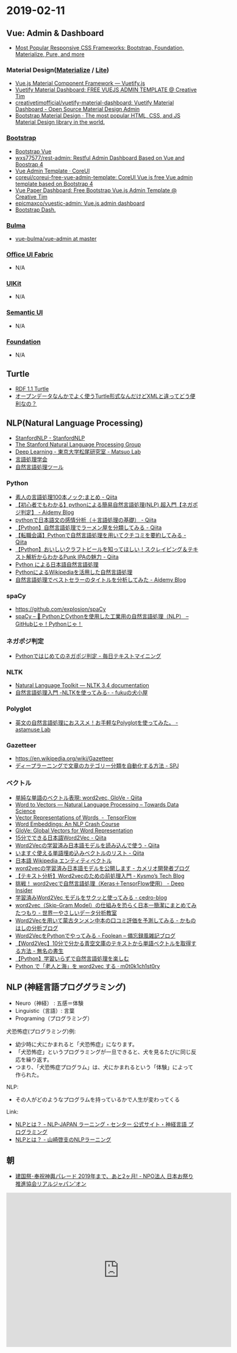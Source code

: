 # 2019-02-11

## Vue: Admin & Dashboard

- [Most Popular Responsive CSS Frameworks: Bootstrap, Foundation, Materialize, Pure, and more](https://www.altexsoft.com/blog/engineering/most-popular-responsive-css-frameworks-bootstrap-foundation-materialize-pure-and-more/)

### Material Design([Materialize](https://materializecss.com/) / [Lite](https://getmdl.io/))

- [Vue.js Material Component Framework — Vuetify.js](https://vuetifyjs.com/ja/)
- [Vuetify Material Dashboard: FREE VUEJS ADMIN TEMPLATE @ Creative Tim](https://www.creative-tim.com/product/vuetify-material-dashboard)
- [creativetimofficial/vuetify-material-dashboard: Vuetify Material Dashboard - Open Source Material Design Admin](https://github.com/creativetimofficial/vuetify-material-dashboard)
- [Bootstrap Material Design · The most popular HTML, CSS, and JS Material Design library in the world.](https://fezvrasta.github.io/bootstrap-material-design/)

### [Bootstrap](https://getbootstrap.com/)

- [Bootstrap Vue](https://bootstrap-vue.js.org/)
- [wxs77577/rest-admin: Restful Admin Dashboard Based on Vue and Boostrap 4](https://github.com/wxs77577/rest-admin)
- [Vue Admin Template · CoreUI](https://coreui.io/pro/vue/)
- [coreui/coreui-free-vue-admin-template: CoreUI Vue is free Vue admin template based on Bootstrap 4](https://github.com/coreui/coreui-free-vue-admin-template)
- [Vue Paper Dashboard: Free Bootstrap Vue.js Admin Template @ Creative Tim](https://www.creative-tim.com/product/vue-paper-dashboard/)
- [epicmaxco/vuestic-admin: Vue.js admin dashboard](https://github.com/epicmaxco/vuestic-admin)
- [Bootstrap Dash.](https://www.bootstrapdash.com/free-bootstrap-admin-templates/)

### [Bulma](https://bulma.io/)

- [vue-bulma/vue-admin at master](https://github.com/vue-bulma/vue-admin/tree/master)

### [Office UI Fabric](https://developer.microsoft.com/en-us/fabric)

- N/A

### [UIKit](https://getuikit.com/)

- N/A

### [Semantic UI](https://semantic-ui.com/)

- N/A

### [Foundation](https://foundation.zurb.com/)

- N/A

## Turtle

- [RDF 1.1 Turtle](http://www.asahi-net.or.jp/~ax2s-kmtn/internet/rdf/REC-turtle-20140225.html)
- [オープンデータなんかでよく使うTurtle形式なんだけどXMLと違ってどう便利なの？](https://www.slideshare.net/shimaguchi/turtle-38300280)

## NLP(Natural Language Processing) 

- [StanfordNLP - StanfordNLP](https://stanfordnlp.github.io/stanfordnlp/)
- [The Stanford Natural Language Processing Group](https://nlp.stanford.edu/)
- [Deep Learning - 東京大学松尾研究室 - Matsuo Lab](https://weblab.t.u-tokyo.ac.jp/deep-learningnew/)
- [言語処理学会](http://www.anlp.jp/)
- [自然言語処理ツール](http://www.phontron.com/nlptools.php?lang=ja)

### Python

- [素人の言語処理100本ノック:まとめ - Qiita](https://qiita.com/segavvy/items/fb50ba8097d59475f760)
- [【初心者でもわかる】pythonによる簡易自然言語処理(NLP) 超入門【ネガポジ判定】 - Aidemy Blog](https://blog.aidemy.net/entry/2017/06/18/161704)
- [pythonで日本語文の感情分析（＋言語処理の基礎） - Qiita](https://qiita.com/matsu0228/items/0323f299d03f5b07efdc)
- [【Python】自然言語処理でラーメン屋を分類してみる - Qiita](https://qiita.com/naotaka1128/items/87d717961bd0c34e7a64)
- [【転職会議】Pythonで自然言語処理を用いてクチコミを要約してみる - Qiita](https://qiita.com/naotaka1128/items/bdaff71379a8bf231b64)
- [【Python】おいしいクラフトビールを知ってほしい！スクレイピング＆テキスト解析からわかるPunk IPAの魅力 - Qiita](https://qiita.com/Kuma_T/items/ec0d97bda154407cfccc)
- [Python による日本語自然言語処理](http://www.nltk.org/book-jp/ch12.html)
- [PythonによるWikipediaを活用した自然言語処理](https://www.slideshare.net/ikuyamada/pythonwikipedia-120034699)
- [自然言語処理でベストセラーのタイトルを分析してみた - Aidemy Blog](https://blog.aidemy.net/entry/2018/09/21/121525)

### spaCy

- https://github.com/explosion/spaCy
- [spaCy – 💫 PythonとCythonを使用した工業用の自然言語処理（NLP） – GitHubじゃ！Pythonじゃ！](https://githubja.com/explosion/spacy)

### ネガポジ判定

- [Pythonではじめてのネガポジ判定 - 毎日テキストマイニング](https://dailytextmining.hatenablog.com/entry/2018/07/12/065500)

### NLTK

- [Natural Language Toolkit — NLTK 3.4 documentation](https://www.nltk.org/)
- [自然言語処理入門 -NLTKを使ってみる- - fukuの犬小屋](http://blog.roy29fuku.com/natural-language-processing/tutorial-of-nltk/)

### Polyglot

- [英文の自然言語処理におススメ！お手軽なPolyglotを使ってみた。 - astamuse Lab](http://lab.astamuse.co.jp/entry/try-polyglot)

### Gazetteer

- https://en.wikipedia.org/wiki/Gazetteer
- [ディープラーニングで文章のカテゴリー分類を自動化する方法 - SPJ](https://spjai.com/category-classification/)

### ベクトル

- [単純な単語のベクトル表現: word2vec, GloVe - Qiita](https://qiita.com/yuku_t/items/483b56be83a3a5423b09)
- [Word to Vectors — Natural Language Processing – Towards Data Science](https://towardsdatascience.com/word-to-vectors-natural-language-processing-b253dd0b0817)
- [Vector Representations of Words  -  TensorFlow](https://www.tensorflow.org/tutorials/representation/word2vec)
- [Word Embeddings: An NLP Crash Course](https://www.datascience.com/resources/notebooks/word-embeddings-in-python)
- [GloVe: Global Vectors for Word Representation](https://nlp.stanford.edu/projects/glove/)
- [15分でできる日本語Word2Vec - Qiita](https://qiita.com/makaishi2/items/63b7986f6da93dc55edd)
- [Word2Vecの学習済み日本語モデルを読み込んで使う - Qiita](https://qiita.com/omuram/items/6570973c090c6f0cb060)
- [いますぐ使える単語埋め込みベクトルのリスト - Qiita](https://qiita.com/Hironsan/items/8f7d35f0a36e0f99752c)
- [日本語 Wikipedia エンティティベクトル](http://www.cl.ecei.tohoku.ac.jp/~m-suzuki/jawiki_vector/)
- [word2vecの学習済み日本語モデルを公開します - カメリオ開発者ブログ](http://aial.shiroyagi.co.jp/2017/02/japanese-word2vec-model-builder/)
- [【テキスト分析】Word2vecのための前処理入門 - Kysmo’s Tech Blog](http://kysmo.hatenablog.jp/entry/2018/07/17/163707)
- [挑戦！ word2vecで自然言語処理（Keras＋TensorFlow使用） - Deep Insider](https://deepinsider.jp/issue/deeplearningnext/word2vec)
- [学習済みWord2Vec モデルをサクッと使ってみる - cedro-blog](http://cedro3.com/ai/word2vec-gensim/)
- [word2vec（Skip-Gram Model）の仕組みを恐らく日本一簡潔にまとめてみたつもり - 世界一やさしいデータ分析教室](http://www.randpy.tokyo/entry/word2vec_skip_gram_model)
- [Word2Vecを用いて蒙古タンメン中本の口コミ評価を予測してみる - かものはしの分析ブログ](http://kamonohashiperry.com/archives/1568)
- [Word2VecをPythonでやってみる - Foolean – 備忘録風雑記ブログ](https://foolean.net/p/71)
- [【Word2Vec】10分で分かる青空文庫のテキストから単語ベクトルを取得する方法 - 無名の書生](https://akihiros.com/word2vec/)
- [【Python】学習いらずで自然言語処理を楽しむ](https://www.tech-tech.xyz/machine-leaning-word2vec.html)
- [Python で「老人と海」を word2vec する · m0t0k1ch1st0ry](https://m0t0k1ch1st0ry.com/blog/2016/08/28/word2vec/)

## NLP (神経言語プロググラミング)

- Neuro（神経）  : 五感＝体験
- Linguistic（言語）: 言葉
- Programing（プログラミング）

犬恐怖症(プログラミング)例:

- 幼少時に犬にかまれると「犬恐怖症」になります。
- 「犬恐怖症」というプログラミングが一旦できると、犬を見るたびに同じ反応を繰り返す。
- つまり、「犬恐怖症プログラム」は、犬にかまれるという「体験」によって作られた。

NLP:

- その人がどのようなプログラムを持っているかで人生が変わってくる

Link:

- [NLPとは？ - NLP-JAPAN ラーニング・センター 公式サイト・神経言語 プログラミング](https://www.nlpjapan.co.jp/about-nlp.html)
- [NLPとは？ - 山崎啓支のNLPラーニング](https://www.nlplearning.jp/about-nlp/)

## 朝

- [建国祭･奉祝神輿パレード 2019年まで、あと2ヶ月! - NPO法人 日本お祭り推進協会リアルジャパン'オン](https://www.on-japan.jp/2018/12/11/%E5%BB%BA%E5%9B%BD%E7%A5%AD-%E5%A5%89%E7%A5%9D%E7%A5%9E%E8%BC%BF%E3%83%91%E3%83%AC%E3%83%BC%E3%83%89-2019%E5%B9%B4%E3%81%BE%E3%81%A7-%E3%81%82%E3%81%A82%E3%83%B6%E6%9C%88/)

<iframe height='405' width='590' frameborder='0' allowtransparency='true' scrolling='no' src='https://www.strava.com/activities/2138141180/embed/f16e9443a7aad0881eb841d0e3b17321a9bb466a'></iframe>

